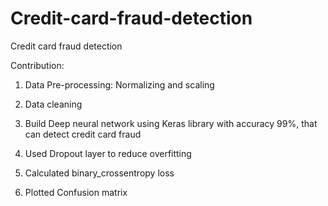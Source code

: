# Credit-card-fraud-detection
Credit card fraud detection

Contribution:

1. Data Pre-processing: Normalizing and scaling

2. Data cleaning

3. Build Deep neural network using Keras library with accuracy 99%, that can detect credit card fraud

4. Used Dropout layer to reduce overfitting

5. Calculated binary_crossentropy loss

6. Plotted Confusion matrix

